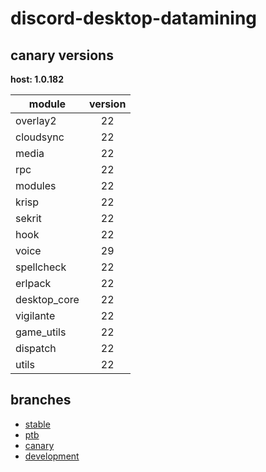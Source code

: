 # discord-desktop-datamining

## canary versions

**host: 1.0.182**

| module | version |
| ------ | :-----: |
| overlay2 | 22 |
| cloudsync | 22 |
| media | 22 |
| rpc | 22 |
| modules | 22 |
| krisp | 22 |
| sekrit | 22 |
| hook | 22 |
| voice | 29 |
| spellcheck | 22 |
| erlpack | 22 |
| desktop_core | 22 |
| vigilante | 22 |
| game_utils | 22 |
| dispatch | 22 |
| utils | 22 |

## branches

- [stable](https://github.com/OpenAsar/discord-desktop-datamining/tree/stable)
- [ptb](https://github.com/OpenAsar/discord-desktop-datamining/tree/ptb)
- [canary](https://github.com/OpenAsar/discord-desktop-datamining/tree/canary)
- [development](https://github.com/OpenAsar/discord-desktop-datamining/tree/development)